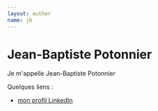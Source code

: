 ```yaml
---
layout: author
name: jb
---
```


# Jean-Baptiste Potonnier

Je m'appelle Jean-Baptiste Potonnier

Quelques liens :

* [mon profil LinkedIn](https://fr.linkedin.com/in/jean-baptiste-potonnier-6a023a2)
